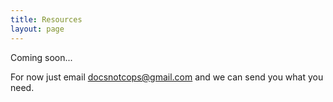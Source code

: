```yaml
---
title: Resources
layout: page
---
```


Coming soon...

For now just email docsnotcops@gmail.com and we can send you what you need.
